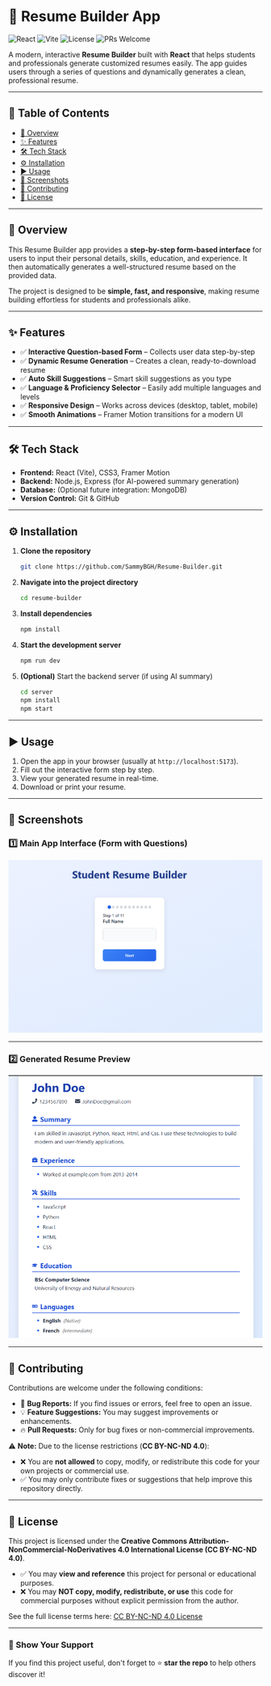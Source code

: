 
# 📝 Resume Builder App

![React](https://img.shields.io/badge/Built%20with-React-61DBFB?logo=react&logoColor=white)
![Vite](https://img.shields.io/badge/Powered%20by-Vite-646CFF?logo=vite&logoColor=white)
![License](https://img.shields.io/badge/License-CC%20BY--NC--ND%204.0-orange)
![PRs Welcome](https://img.shields.io/badge/PRs-Welcome-brightgreen)

A modern, interactive **Resume Builder** built with **React** that helps students and professionals generate customized resumes easily. The app guides users through a series of questions and dynamically generates a clean, professional resume.

---

## 📑 Table of Contents

* [🚀 Overview](#-overview)
* [✨ Features](#-features)
* [🛠️ Tech Stack](#%EF%B8%8F-tech-stack)
* [⚙️ Installation](#%EF%B8%8F-installation)
* [▶️ Usage](#%EF%B8%8F-usage)
* [📸 Screenshots](#-screenshots)
* [🤝 Contributing](#-contributing)
* [📜 License](#-license)

---

## 🚀 Overview

This Resume Builder app provides a **step-by-step form-based interface** for users to input their personal details, skills, education, and experience.
It then automatically generates a well-structured resume based on the provided data.

The project is designed to be **simple, fast, and responsive**, making resume building effortless for students and professionals alike.

---

## ✨ Features

* ✅ **Interactive Question-based Form** – Collects user data step-by-step
* ✅ **Dynamic Resume Generation** – Creates a clean, ready-to-download resume
* ✅ **Auto Skill Suggestions** – Smart skill suggestions as you type
* ✅ **Language & Proficiency Selector** – Easily add multiple languages and levels
* ✅ **Responsive Design** – Works across devices (desktop, tablet, mobile)
* ✅ **Smooth Animations** – Framer Motion transitions for a modern UI

---

## 🛠️ Tech Stack

* **Frontend:** React (Vite), CSS3, Framer Motion
* **Backend:** Node.js, Express (for AI-powered summary generation)
* **Database:** (Optional future integration: MongoDB)
* **Version Control:** Git & GitHub

---

## ⚙️ Installation

1. **Clone the repository**

   ```bash
   git clone https://github.com/SammyBGH/Resume-Builder.git

2. **Navigate into the project directory**

   ```bash
   cd resume-builder
   ```
3. **Install dependencies**

   ```bash
   npm install
   ```
4. **Start the development server**

   ```bash
   npm run dev
   ```
5. **(Optional)** Start the backend server (if using AI summary)

   ```bash
   cd server
   npm install
   npm start
   ```

---

## ▶️ Usage

1. Open the app in your browser (usually at `http://localhost:5173`).
2. Fill out the interactive form step by step.
3. View your generated resume in real-time.
4. Download or print your resume.

---

## 📸 Screenshots

### 1️⃣ Main App Interface (Form with Questions)

![Main Interface](./src/assets/screenshots/form-interface.png)

---

### 2️⃣ Generated Resume Preview

![Resume Preview](./src/assets/screenshots/resume-preview.png)

---

## 🤝 Contributing

Contributions are welcome under the following conditions:

* 🐛 **Bug Reports:** If you find issues or errors, feel free to open an issue.
* 💡 **Feature Suggestions:** You may suggest improvements or enhancements.
* 🔥 **Pull Requests:** Only for bug fixes or non-commercial improvements.

⚠️ **Note:**
Due to the license restrictions (**CC BY-NC-ND 4.0**):

* ❌ You are **not allowed** to copy, modify, or redistribute this code for your own projects or commercial use.
* ✅ You may only contribute fixes or suggestions that help improve this repository directly.

---

## 📜 License

This project is licensed under the **Creative Commons Attribution-NonCommercial-NoDerivatives 4.0 International License (CC BY-NC-ND 4.0)**.

* ✅ You may **view and reference** this project for personal or educational purposes.
* ❌ You may **NOT copy, modify, redistribute, or use** this code for commercial purposes without explicit permission from the author.

See the full license terms here: [CC BY-NC-ND 4.0 License](https://creativecommons.org/licenses/by-nc-nd/4.0/)

---

### 🌟 Show Your Support

If you find this project useful, don't forget to ⭐ **star the repo** to help others discover it!

